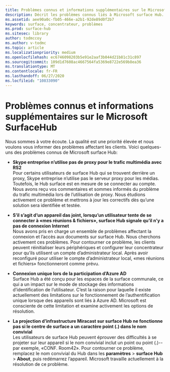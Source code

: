 ```yaml
---
title: Problèmes connus et informations supplémentaires sur le Microsoft SurfaceHub
description: Décrit les problèmes connus liés à Microsoft surface Hub.
ms.assetid: aee90a0c-fb05-466e-a2b1-92de89d0f2b7
keywords: surface, concentrateur, problèmes
ms.prod: surface-hub
ms.sitesec: library
author: todmccoy
ms.author: v-todmc
ms.topic: article
ms.localizationpriority: medium
ms.openlocfilehash: ec6746098203b5e91e2aaf3b044d21b81c31c897
ms.sourcegitcommit: 109d1d7608ac4667564fa5369e8722e569b8ea36
ms.translationtype: MT
ms.contentlocale: fr-FR
ms.lasthandoff: 06/27/2020
ms.locfileid: "10833090"
---
```

# Problèmes connus et informations supplémentaires sur le Microsoft SurfaceHub

Nous sommes à votre écoute. La qualité est une priorité élevée et nous voulons vous informer des problèmes affectant les clients. Voici quelques-uns des problèmes connus de Microsoft surface Hub:

- **Skype entreprise n’utilise pas de proxy pour le trafic multimédia avec RS2**
<br/>Pour certains utilisateurs de surface Hub qui se trouvent derrière un proxy, Skype entreprise n’utilise pas le serveur proxy pour les médias. Toutefois, le Hub surface est en mesure de se connecter au compte. Nous avons reçu vos commentaires et sommes informés du problème du trafic multimédia lors de l’utilisation de proxy. Nous étudions activement ce problème et mettrons à jour les correctifs dès qu’une solution sera identifiée et testée. 

- **S’il s’agit d’un appareil das joint, lorsqu’un utilisateur tente de se connecter à «mes réunions & fichiers», surface Hub signale qu’il n’y a pas de connexion Internet**
<br/>Nous avons pris en charge un ensemble de problèmes affectant la connexion et l’accès aux documents sur surface Hub. Nous cherchons activement ces problèmes. Pour contourner ce problème, les clients peuvent réinitialiser leurs périphériques et configurer leur concentrateur pour qu’ils utilisent un compte d’administrateur local. Après avoir reconfiguré pour utiliser le compte d’administrateur local, «mes réunions et fichiers» fonctionneront comme prévu.
- **Connexion unique lors de la participation d’Azure AD**
<br/>Surface Hub a été conçu pour les espaces de la surface communale, ce qui a un impact sur le mode de stockage des informations d’identification de l’utilisateur. C’est la raison pour laquelle il existe actuellement des limitations sur le fonctionnement de l’authentification unique lorsque des appareils sont liés à Azure AD. Microsoft est consciente de cette limitation et examine activement les options de résolution.
- **La projection d’infrastructure Miracast sur surface Hub ne fonctionne pas si le centre de surface a un caractère point (.) dans le nom convivial**
<br/>Les utilisateurs de surface Hub peuvent éprouver des difficultés à se projeter sur leur appareil si le nom convivial inclut un point ou point (.)--par exemple, «CONF. Room42». Pour contourner ce problème, remplacez le nom convivial du Hub dans les **paramètres**  >  **surface Hub**  >  **About**, puis redémarrez l’appareil. Microsoft travaille actuellement à la résolution de ce problème.
